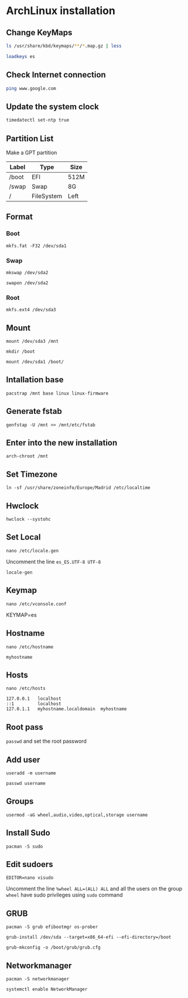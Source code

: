 # ArchLinux installation

## Change KeyMaps

```bash
ls /usr/share/kbd/keymaps/**/*.map.gz | less

loadkeys es
```

## Check Internet connection

```bash
ping www.google.com
```

## Update the system clock

```bash
timedatectl set-ntp true
```

## Partition List

Make a GPT partition

| Label | Type       | Size |
|-------|------------|------|
| /boot | EFI        | 512M |
| /swap | Swap       | 8G   |
| /     | FileSystem | Left |

## Format

### Boot

`mkfs.fat -F32 /dev/sda1`

### Swap

`mkswap /dev/sda2`

`swapon /dev/sda2`

### Root

`mkfs.ext4 /dev/sda3`

## Mount

`mount /dev/sda3 /mnt`

`mkdir /boot`

`mount /dev/sda1 /boot/`

## Intallation base

`pacstrap /mnt base linux linux-firmware`

## Generate fstab

`genfstap -U /mnt >> /mnt/etc/fstab`

## Enter into the new installation

`arch-chroot /mnt`

## Set Timezone

`ln -sf /usr/share/zoneinfo/Europe/Madrid /etc/localtime`

## Hwclock

`hwclock --systohc`

## Set Local

`nano /etc/locale.gen`

Uncomment the line `es_ES.UTF-8 UTF-8`

`locale-gen`

## Keymap

`nano /etc/vconsole.conf`

KEYMAP=es

## Hostname

`nano /etc/hostname`

```text
myhostname
```

## Hosts

`nano /etc/hosts`

```text
127.0.0.1	localhost
::1		    localhost
127.0.1.1	myhostname.localdomain	myhostname
```

## Root pass

`passwd` and set the root password

## Add user

`useradd -m username`

`passwd username`

## Groups

`usermod -aG wheel,audio,video,optical,storage username`

## Install Sudo

`pacman -S sudo`

## Edit sudoers

`EDITOR=nano visudo`

Uncomment the line `%wheel ALL=(ALL) ALL` and all the users on the group `wheel` have sudo privileges using `sudo` command

## GRUB

`pacman -S grub efibootmgr os-prober`

`grub-install /dev/sda --target=x86_64-efi --efi-directory=/boot` 

`grub-mkconfig -o /boot/grub/grub.cfg`

## Networkmanager

`pacman -S networkmanager`

`systemctl enable NetworkManager`


